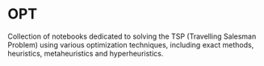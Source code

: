 # OPT
Collection of notebooks dedicated to solving the TSP (Travelling Salesman Problem) using various optimization techniques, including exact methods, heuristics, metaheuristics and hyperheuristics.
